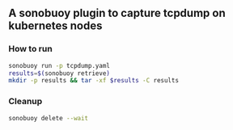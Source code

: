 ## A sonobuoy plugin to capture tcpdump on kubernetes nodes

### How to run
```sh
sonobuoy run -p tcpdump.yaml
results=$(sonobuoy retrieve)
mkdir -p results && tar -xf $results -C results
```

### Cleanup
```sh
sonobuoy delete --wait
```
